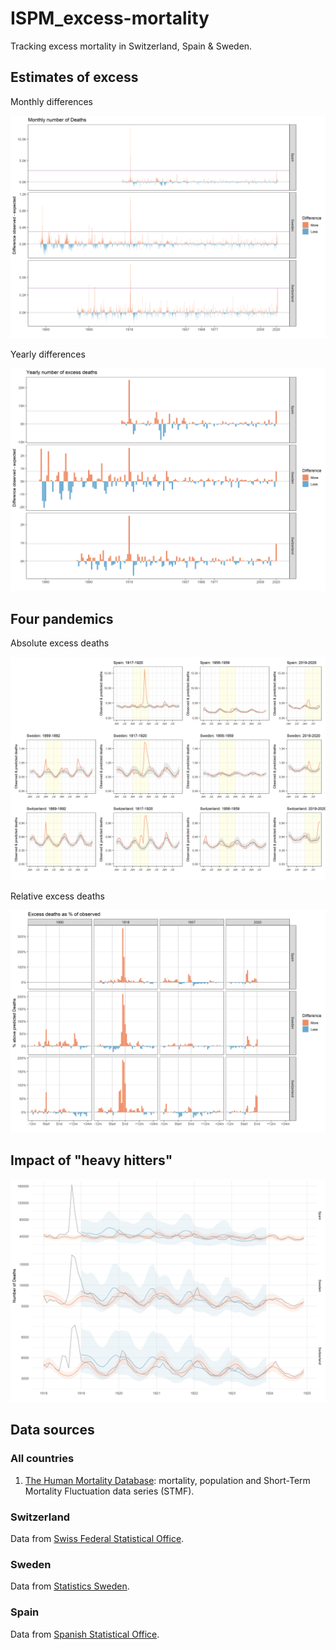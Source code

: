 # ISPM_excess-mortality

Tracking excess mortality in Switzerland, Spain & Sweden.  

## Estimates of excess

Monthly differences

![Monthly differences](https://github.com/RPanczak/ISPM_excess-mortality/blob/main/paper/Figure_1.png)

Yearly differences

![Monthly differences](https://github.com/RPanczak/ISPM_excess-mortality/blob/main/paper/Figure_S1.png)

## Four pandemics

Absolute excess deaths

![Four pandemics](https://github.com/RPanczak/ISPM_excess-mortality/blob/main/paper/Figure_2.png)

Relative excess deaths

![Four pandemics](https://github.com/RPanczak/ISPM_excess-mortality/blob/main/paper/Figure_S2.png)

## Impact of "heavy hitters"


![Heavy hitters](https://github.com/RPanczak/ISPM_excess-mortality/blob/main/paper/Figure_S3.png)

## Data sources

### All countries

  1. [The Human Mortality Database](https://www.mortality.org/): mortality, population and Short-Term Mortality Fluctuation data series (STMF).
  
### Switzerland

Data from [Swiss Federal Statistical Office](https://www.bfs.admin.ch).  

### Sweden

Data from [Statistics Sweden](https://www.scb.se/en/).  

### Spain

Data from [Spanish Statistical Office](https://www.ine.es/en/index.htm).  